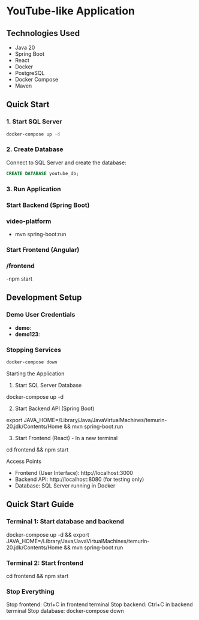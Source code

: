 # YouTube-like Application

## Technologies Used
- Java 20
- Spring Boot
- React
- Docker
- PostgreSQL
- Docker Compose
- Maven

## Quick Start

### 1. Start SQL Server
```bash
docker-compose up -d
```

### 2. Create Database
Connect to SQL Server and create the database:
```sql
CREATE DATABASE youtube_db;
```

### 3. Run Application
### Start Backend (Spring Boot)
### video-platform
- mvn spring-boot:run

### Start Frontend (Angular)
### /frontend
-npm start

## Development Setup

### Demo User Credentials
- **demo**: 
- **demo123**: 

### Stopping Services
```bash
docker-compose down
```

Starting the Application

1. Start SQL Server Database

docker-compose up -d

2. Start Backend API (Spring Boot)

export JAVA_HOME=/Library/Java/JavaVirtualMachines/temurin-20.jdk/Contents/Home && mvn spring-boot:run

3. Start Frontend (React) - In a new terminal

cd frontend && npm start

Access Points

- Frontend (User Interface): http://localhost:3000
- Backend API: http://localhost:8080 (for testing only)
- Database: SQL Server running in Docker


## Quick Start Guide

### Terminal 1: Start database and backend
docker-compose up -d && export JAVA_HOME=/Library/Java/JavaVirtualMachines/temurin-20.jdk/Contents/Home && mvn spring-boot:run

### Terminal 2: Start frontend
cd frontend && npm start

### Stop Everything

Stop frontend: Ctrl+C in frontend terminal
Stop backend: Ctrl+C in backend terminal
Stop database: docker-compose down



